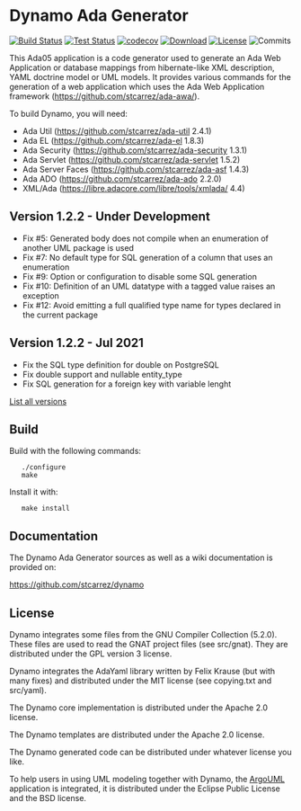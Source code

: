 # Dynamo Ada Generator

[![Build Status](https://img.shields.io/jenkins/s/https/jenkins.vacs.fr/Bionic-Dynamo.svg)](https://jenkins.vacs.fr/job/Bionic-Dynamo/)
[![Test Status](https://img.shields.io/jenkins/t/https/jenkins.vacs.fr/Bionic-Dynamo.svg)](https://jenkins.vacs.fr/job/Bionic-Dynamo/)
[![codecov](https://codecov.io/gh/stcarrez/dynamo/branch/master/graph/badge.svg)](https://codecov.io/gh/stcarrez/dynamo)
[![Download](https://img.shields.io/badge/download-1.2.2-brightgreen.svg)](https://download.vacs.fr/dynamo/dynamo-1.2.2.tar.gz)
[![License](https://img.shields.io/badge/license-APACHE2-blue.svg)](LICENSE)
![Commits](https://img.shields.io/github/commits-since/stcarrez/dynamo/1.2.2.svg)

This Ada05 application is a code generator used to generate
an Ada Web Application or database mappings from hibernate-like
XML description, YAML doctrine model or UML models.  It provides various commands for the
generation of a web application which uses the Ada Web Application framework
(https://github.com/stcarrez/ada-awa/).

To build Dynamo, you will need:

* Ada Util     (https://github.com/stcarrez/ada-util          2.4.1)
* Ada EL       (https://github.com/stcarrez/ada-el            1.8.3)
* Ada Security (https://github.com/stcarrez/ada-security      1.3.1)
* Ada Servlet  (https://github.com/stcarrez/ada-servlet       1.5.2)
* Ada Server Faces (https://github.com/stcarrez/ada-asf       1.4.3)
* Ada ADO      (https://github.com/stcarrez/ada-ado           2.2.0)
* XML/Ada      (https://libre.adacore.com/libre/tools/xmlada/  4.4)

## Version 1.2.2   - Under Development
- Fix #5: Generated body does not compile when an enumeration of another UML package is used
- Fix #7: No default type for SQL generation of a column that uses an enumeration
- Fix #9: Option or configuration to disable some SQL generation
- Fix #10: Definition of an UML datatype with a tagged value raises an exception
- Fix #12: Avoid emitting a full qualified type name for types declared in the current package

## Version 1.2.2   - Jul 2021
- Fix the SQL type definition for double on PostgreSQL
- Fix double support and nullable entity_type
- Fix SQL generation for a foreign key with variable lenght

[List all versions](https://github.com/stcarrez/dynamo/blob/master/NEWS.md)

## Build

Build with the following commands:
```
   ./configure
   make
```
Install it with:
```
   make install
```
## Documentation

The Dynamo Ada Generator sources as well as a wiki documentation
is provided on:

   https://github.com/stcarrez/dynamo


## License

Dynamo integrates some files from the GNU Compiler Collection (5.2.0).
These files are used to read the GNAT project files (see src/gnat).
They are distributed under the GPL version 3 license.

Dynamo integrates the AdaYaml library written by Felix Krause
(but with many fixes) and distributed under the MIT license (see copying.txt and src/yaml).

The Dynamo core implementation is distributed under the Apache 2.0 license.

The Dynamo templates are distributed under the Apache 2.0 license.

The Dynamo generated code can be distributed under whatever license you like.

To help users in using UML modeling together with Dynamo, the [ArgoUML](https://github.com/argouml-tigris-org/argouml)
application is integrated, it is distributed under the Eclipse Public License and the BSD license.

